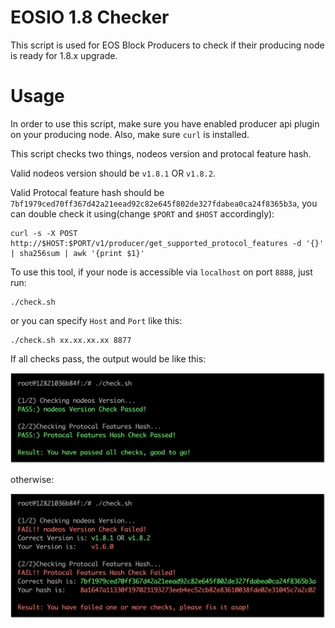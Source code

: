 # EOSIO 1.8 Checker

This script is used for EOS Block Producers to check if their producing node is ready for 1.8.x upgrade.

# Usage


In order to use this script, make sure you have enabled producer api plugin on your producing node. Also, make sure `curl` is installed.

This script checks two things, nodeos version and protocal feature hash.

Valid nodeos version should be `v1.8.1` OR `v1.8.2`.

Valid Protocal feature hash should be `7bf1979ced70ff367d42a21eead92c82e645f802de327fdabea0ca24f8365b3a`, you can double check it using(change `$PORT` and `$HOST` accordingly):

```
curl -s -X POST http://$HOST:$PORT/v1/producer/get_supported_protocol_features -d '{}' | sha256sum | awk '{print $1}'
```

To use this tool, if your node is accessible via `localhost` on port `8888`, just run:

```
./check.sh
```

or you can specify `Host` and `Port` like this:

```
./check.sh xx.xx.xx.xx 8877
```

If all checks pass, the output would be like this:

  <img src="./Success.png">

otherwise:

  <img src="./Fail.png">

